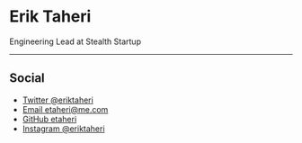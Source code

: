 # Erik Taheri
Engineering Lead at Stealth Startup

---

## Social
- [Twitter @eriktaheri](https://twitter.com/eriktaheri)
- [Email etaheri@me.com](mailto:etaheri@me.com)
- [GitHub etaheri](https://github.com/etaheri)
- [Instagram @eriktaheri](https://www.instagram.com/eriktaheri/)
